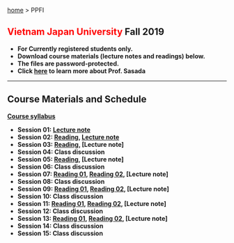 [home](https://hirosasada.github.io/) > PPFI  
## <font color="RED">Vietnam Japan University</font> Fall 2019  
- **For Currently registered students only.**  
- **Download course materials (lecture notes and readings) below.**  
- **The files are password-protected.**  
- **Click [here](https://hirosasada.github.io/) to learn more about Prof. Sasada**  
__________________________________________________________  
    
## Course Materials and Schedule  
**[Course syllabus](https://drive.google.com/open?id=1yaSNTYna02ctP14EkpX09kwa2btMwGO3)**  
- **Session 01: [Lecture note](https://drive.google.com/open?id=17xERhV-9Zcd0XDT1ftkI96DGak0-RpNy)**    
- **Session 02: [Reading](https://drive.google.com/open?id=1-gpPMhYiJyrjltMS2AiZIaw7X2pGA7l0), [Lecture note](https://drive.google.com/open?id=13K8LFi3wECz8n43GulefOCeysXOp_7NN)**  
- **Session 03: [Reading](https://drive.google.com/open?id=1qE7tWCvEmKFPvFg_EmMNThgp4UJj943g), [Lecture note]**  
- **Session 04: Class discussion**  
- **Session 05: [Reading](https://drive.google.com/open?id=1wBbTRzsGGpBSJRPTVrI7J8IeqKM-_VjQ), [Lecture note]**  
- **Session 06: Class discussion**  
- **Session 07: [Reading 01](https://drive.google.com/open?id=17SZ6VgoWiRY2F1uXKYux2cOO-F8bDNiY), [Reading 02](https://drive.google.com/open?id=1-PlXfLeyhF6zH5wILZ2y1AWNXM92v47P), [Lecture note]**  
- **Session 08: Class discussion**  
- **Session 09: [Reading 01](https://drive.google.com/open?id=12Fp2sTdhD8zxNNfRnOBcYmdxl8xGltzM), [Reading 02](https://drive.google.com/open?id=1Y4mfIwx1EWLEMQvpcjNLNNJD6banbsYW), [Lecture note]**  
- **Session 10: Class discussion**  
- **Session 11: [Reading 01](https://drive.google.com/open?id=1_Nt3Zq_Ddm35TcALrSYsb4y_wXZIJ_Zd), [Reading 02](https://drive.google.com/open?id=1SSTvF69W2sYGTrTZCGh06OJfDZx5wIa7), [Lecture note]**  
- **Session 12: Class discussion**  
- **Session 13: [Reading 01](https://drive.google.com/open?id=108bYl0OCvXEA5otoRZKY0mVt7d9dYivk), [Reading 02](https://drive.google.com/open?id=1F247NC5zRFdZHBRSM13d-nHZ1-prITOl), [Lecture note]**  
- **Session 14: Class discussion**  
- **Session 15: Class discussion**    
